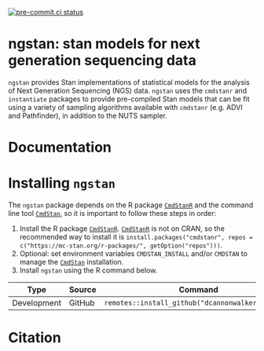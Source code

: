 [![pre-commit.ci status](https://results.pre-commit.ci/badge/github/dcannonwalker/ngstan/main.svg)](https://results.pre-commit.ci/latest/github/dcannonwalker/ngstan/main)

# ngstan: stan models for next generation sequencing data

`ngstan` provides Stan implementations of statistical models for the 
analysis of Next Generation Sequencing (NGS) data. `ngstan` uses the `cmdstanr`
and `instantiate` packages to provide pre-compiled Stan models that can be fit
using a variety of sampling algorithms available with `cmdstanr` (e.g. ADVI and Pathfinder), 
in addition to the NUTS sampler. 

# Documentation

# Installing `ngstan`

The `ngstan` package depends on the R package
[`CmdStanR`](https://mc-stan.org/cmdstanr/) and the command line tool
[`CmdStan`](https://mc-stan.org/users/interfaces/cmdstan), so it is
important to follow these steps in order:

1.  Install the R package [`CmdStanR`](https://mc-stan.org/cmdstanr/).
    [`CmdStanR`](https://mc-stan.org/cmdstanr/) is not on CRAN, so the
    recommended way to install it is
    `install.packages("cmdstanr", repos = c("https://mc-stan.org/r-packages/", getOption("repos")))`.
2.  Optional: set environment variables `CMDSTAN_INSTALL` and/or
    `CMDSTAN` to manage the
    [`CmdStan`](https://mc-stan.org/users/interfaces/cmdstan)
    installation. 
3.  Install `ngstan` using the R command below.

| Type        | Source     | Command                                                                     |
|-------------|------------|-----------------------------------------------------------------------------|
| Development | GitHub     | `remotes::install_github("dcannonwalker/ngstan")`                            |

# Citation
